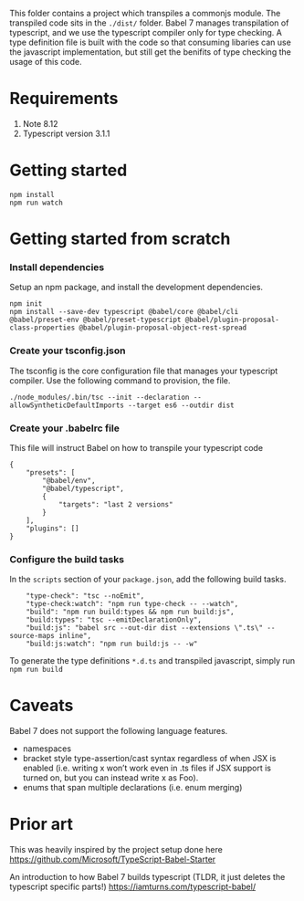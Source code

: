 This folder contains a project which transpiles a commonjs module. The transpiled code sits in the `./dist/` folder. Babel 7 manages transpilation of typescript, and we use the typescript compiler only for type checking. A type definition file is built with the code so that consuming libaries can use the javascript implementation, but still get the benifits of type checking the usage of this code.

# Requirements

1. Note 8.12
2. Typescript version 3.1.1

# Getting started

```
npm install
npm run watch
```

# Getting started from scratch

### Install dependencies

Setup an npm package, and install the development dependencies.

```
npm init
npm install --save-dev typescript @babel/core @babel/cli @babel/preset-env @babel/preset-typescript @babel/plugin-proposal-class-properties @babel/plugin-proposal-object-rest-spread
```

### Create your tsconfig.json
The tsconfig is the core configuration file that manages your typescript compiler. Use the following command to provision, the file.

```
./node_modules/.bin/tsc --init --declaration --allowSyntheticDefaultImports --target es6 --outdir dist
```

### Create your .babelrc file

This file will instruct Babel on how to transpile your typescript code

```
{
    "presets": [
        "@babel/env",
        "@babel/typescript",
        {
            "targets": "last 2 versions"
        }
    ],
    "plugins": []
}
```


### Configure the build tasks

In the `scripts` section of your `package.json`, add the following build tasks.

```
    "type-check": "tsc --noEmit",
    "type-check:watch": "npm run type-check -- --watch",
    "build": "npm run build:types && npm run build:js",
    "build:types": "tsc --emitDeclarationOnly",
    "build:js": "babel src --out-dir dist --extensions \".ts\" --source-maps inline",
    "build:js:watch": "npm run build:js -- -w"
```

To generate the type definitions `*.d.ts` and transpiled javascript, simply run `npm run build`

# Caveats
Babel 7 does not support the following language features.

- namespaces
- bracket style type-assertion/cast syntax regardless of when JSX is enabled (i.e. writing <Foo>x won’t work even in .ts files if JSX support is turned on, but you can instead write x as Foo).
- enums that span multiple declarations (i.e. enum merging)

# Prior art
This was heavily inspired by the project setup done here
https://github.com/Microsoft/TypeScript-Babel-Starter


An introduction to how Babel 7 builds typescript (TLDR, it just deletes the typescript specific parts!)
https://iamturns.com/typescript-babel/